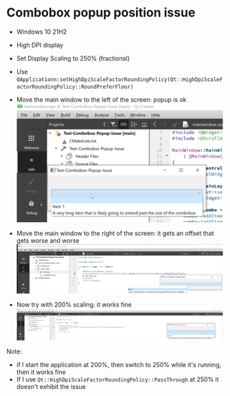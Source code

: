 # Combobox popup position issue

* Windows 10 21H2
* High DPI display
* Set Display Scaling to 250% (fractional)
* Use `QApplicationn:setHighDpiScaleFactorRoundingPolicy(Qt::HighDpiScaleFactorRoundingPolicy::RoundPreferFloor)`
* Move the main window to the left of the screen: popup is ok
![Left is OK](left.png)

* Move the main window to the right of the screen: it gets an offset that gets worse and worse
![Right is NOT OK](right.png)

* Now try with 200% scaling: it works fine
![Right at 200% is OK](right_200pct.png)

Note:
* if I start the application at 200%, then switch to 250% while it's running, then it works fine
* If I use `Qt::HighDpiScaleFactorRoundingPolicy::PassThrough` at 250% it doesn't exhibit the issue
